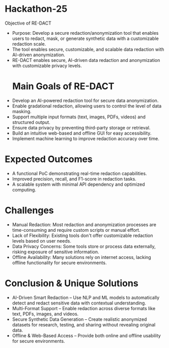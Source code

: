 # Hackathon-25
Objective of RE-DACT
- Purpose: Develop a secure redaction/anonymization tool that enables users to redact, mask, or generate synthetic data with a customizable redaction scale.
- The tool enables secure, customizable, and scalable data redaction with AI-driven anonymization.
- RE-DACT enables secure, AI-driven data redaction and anonymization with customizable privacy levels.
  # Main Goals of RE-DACT
- Develop an AI-powered redaction tool for secure data anonymization.
- Enable gradational redaction, allowing users to control the level of data masking.
- Support multiple input formats (text, images, PDFs, videos) and structured output.
- Ensure data privacy by preventing third-party storage or retrieval.
- Build an intuitive web-based and offline GUI for easy accessibility.
- Implement machine learning to improve redaction accuracy over time.
 # Expected Outcomes
- A functional PoC demonstrating real-time redaction capabilities.
- Improved precision, recall, and F1-score in redaction tasks.
- A scalable system with minimal API dependency and optimized computing.
# Challenges
- Manual Redaction: Most redaction and anonymization processes are time-consuming and require custom scripts or manual effort.
- Lack of Flexibility: Existing tools don't offer customizable redaction levels based on user needs.
- Data Privacy Concerns: Some tools store or process data externally, risking exposure of sensitive information.
- Offline Availability: Many solutions rely on internet access, lacking offline functionality for secure environments.
# Conclusion & Unique Solutions
- AI-Driven Smart Redaction – Use NLP and ML models to automatically detect and redact sensitive data with contextual understanding.
- Multi-Format Support – Enable redaction across diverse formats like text, PDFs, images, and videos.
- Secure Synthetic Data Generation – Create realistic anonymized datasets for research, testing, and sharing without revealing original data.
- Offline & Web-Based Access – Provide both online and offline usability for secure environments.
